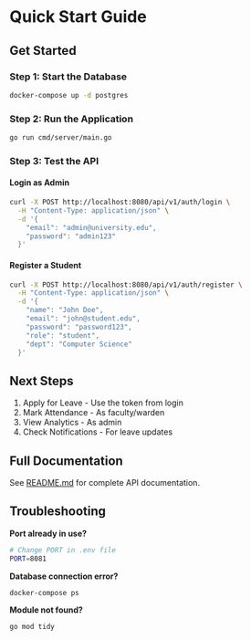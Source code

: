 # Quick Start Guide

## Get Started

### Step 1: Start the Database
```bash
docker-compose up -d postgres
```

### Step 2: Run the Application
```bash
go run cmd/server/main.go
```

### Step 3: Test the API

#### Login as Admin
```bash
curl -X POST http://localhost:8080/api/v1/auth/login \
  -H "Content-Type: application/json" \
  -d '{
    "email": "admin@university.edu",
    "password": "admin123"
  }'
```

#### Register a Student
```bash
curl -X POST http://localhost:8080/api/v1/auth/register \
  -H "Content-Type: application/json" \
  -d '{
    "name": "John Doe",
    "email": "john@student.edu",
    "password": "password123",
    "role": "student",
    "dept": "Computer Science"
  }'
```

## Next Steps

1. Apply for Leave - Use the token from login
2. Mark Attendance - As faculty/warden
3. View Analytics - As admin
4. Check Notifications - For leave updates

## Full Documentation

See [README.md](README.md) for complete API documentation.

## Troubleshooting

**Port already in use?**
```bash
# Change PORT in .env file
PORT=8081
```

**Database connection error?**
```bash
docker-compose ps
```

**Module not found?**
```bash
go mod tidy
```

